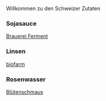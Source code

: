 Willkommen zu den Schweizer Zutaten

### Sojasauce

[Brauerei Ferment](https://www.brauerei-ferment.ch/Produkte/Usukuchi-Shoyu.htm)

### Linsen

[biofarm](https://biofarm.ch/de/produkte.html?cat=12)

### Rosenwasser

[Blütenschmaus](http://www.bluetenschmaus.ch/produkte/produkte.html)